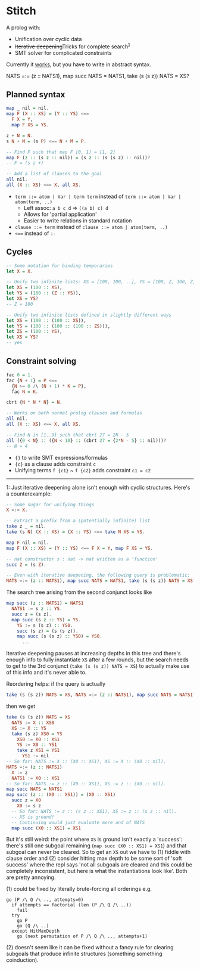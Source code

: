 # Stitch

A prolog with:
- Unification over cyclic data
- ~~Iterative deepening~~Tricks for complete search<sup>[1](#infinite-sadness)</sup>
- SMT solver for complicated constraints

Currently it
[works](https://github.com/johnli0135/stitch/blob/master/stitch.py),
but you have to write in abstract syntax.

NATS =:= (z :: NATS1), map succ NATS = NATS1, take (s (s z)) NATS = XS?

## Planned syntax

```hs
map _ nil = nil.
map F (X :: XS) = (Y :: YS) <==
  F X = Y,
  map F XS = YS.

z + N = N.
s N + M = (s P) <== N + M = P.

-- Find F such that map F [0, 1] = [1, 2]
map F (z :: (s z :: nil)) = (s z :: (s (s z) :: nil))?
-- F = (s z +)

-- Add a list of clauses to the goal
all nil.
all (X :: XS) <== X, all XS.
```

- `term ::= atom | Var | term term` instead of `term ::= atom | Var | atom(term, ..)`
    - Left assoc: `a b c d` => `((a b) c) d`
    - Allows for 'partial application'
    - Easier to write relations in standard notation
- `clause ::= term` instead of `clause ::= atom | atom(term, ..)`
- `<==` instead of `:-`

## Cycles

```hs
-- Some notation for binding temporaries
let X = X.

-- Unify two infinite lists: XS = [100, 100, ..], YS = [100, Z, 100, Z, ..]
let XS = (100 :: XS),
let YS = (100 :: (Z :: YS)),
let XS = YS?
-- Z = 100

-- Unify two infinite lists defined in slightly different ways
let XS = (100 :: (100 :: XS)),
let YS = (100 :: (100 :: (100 :: ZS))),
let ZS = (100 :: YS),
let XS = YS?
-- yes
```

## Constraint solving

```hs
fac 0 = 1.
fac {N + 1} = P <==
  {N >= 0 /\ (N + 1) * K = P},
  fac N = K.

cbrt {N * N * N} = N.

-- Works on both normal prolog clauses and formulas
all nil.
all (X :: XS) <== X, all XS.

-- Find N in [1..9] such that cbrt 27 = 2N - 5
all ({0 < N} :: ({N < 10} :: (cbrt 27 = {2*N - 5} :: nil)))?
-- N = 4
```

- `{}` to write SMT expressions/formulas
- `{c}` as a clause adds constraint `c`
- Unifying terms `f {c1}` ~ `f {c2}` adds constraint `c1 = c2`

---

<a name="infinite-sadness">1</a>: Just iterative deepening alone isn't enough
with cyclic structures. Here's a counterexample:

```hs
-- Some sugar for unifying things
X =:= X.

-- Extract a prefix from a (potentially infinite) list
take z _ = nil.
take (s N) (X :: XS) = (X :: YS) <== take N XS = YS.

map F nil = nil.
map F (X :: XS) = (Y :: YS) <== F X = Y, map F XS = YS.

-- nat constructor s : nat -> nat written as a 'function'
succ Z = (s Z).

-- Even with iterative deepening, the following query is problematic:
NATS =:= (z :: NATS1), map succ NATS = NATS1, take (s (s z)) NATS = XS?
```

The search tree arising from the second conjunct looks like

```hs
map succ (z :: NATS1) = NATS1
  NATS1 := s z :: YS.
  succ z = (s z).
  map succ (s z :: YS) = YS.
    YS := s (s z) :: YS0.
    succ (s z) = (s (s z)).
    map succ (s (s z) :: YS0) = YS0.
      ...
```

Iterative deepening pauses at increasing depths in this tree and
there's enough info to fully instantiate `XS` after a few rounds,
but the search needs to get to the 3rd conjunct (`take (s (s z)) NATS = XS`)
to actually make use of this info and it's never able to.

Reordering helps: if the query is actually
```hs
take (s (s z)) NATS = XS, NATS =:= (z :: NATS1), map succ NATS = NATS1?
```

then we get

```hs
take (s (s z)) NATS = XS
  NATS := X :: XS0
  XS := X :: YS
  take (s z) XS0 = YS
    XS0 := X0 :: XS1
    YS := X0 :: YS1
    take z XS1 = YS1
      YS1 := nil
-- So far: NATS := X :: (X0 :: XS1), XS := X :: (X0 :: nil).
NATS =:= (z :: NATS1)
  X := z
  NATS1 := X0 :: XS1
-- So far: NATS := z :: (X0 :: XS1), XS := z :: (X0 :: nil).
map succ NATS = NATS1
map succ (z :: (X0 :: XS1)) = (X0 :: XS1)
  succ z = X0
    X0 := s z
  -- So far: NATS := z :: (s z :: XS1), XS := z :: (s z :: nil).
  -- XS is ground!
  -- Continuing would just evaluate more and of NATS
  map succ (X0 :: XS1) = XS1
```

But it's still weird: the point where `XS` is ground isn't exactly a 'success':
there's still one subgoal remaining (`map succ (X0 :: XS1) = XS1`) and that subgoal
can never be cleared. So to get an `XS` out we have to (1) fiddle with clause order
and (2) consider hitting max depth to be some sort of 'soft success' where the repl
says 'not all subgoals are cleared and this could be completely inconsistent, but
here is what the instantiations look like'. Both are pretty annoying.

(1) could be fixed by literally brute-forcing all orderings e.g.

```
go (P /\ Q /\ .., attempts=0)
  if attempts == factorial (len (P /\ Q /\ ..))
    fail
  try
    go P
    go (Q /\ ..)
  except HitMaxDepth
    go (next permutation of P /\ Q /\ .., attempts+1)
```

(2) doesn't seem like it can be fixed without a fancy rule for clearing
subgoals that produce infinite structures (something something coinduction).
